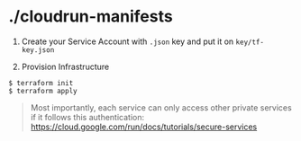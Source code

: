 # ./cloudrun-manifests

1. Create your Service Account with `.json` key and put it on `key/tf-key.json`

2. Provision Infrastructure

```
$ terraform init
$ terraform apply
```

> Most importantly, each service can only access other private services if it follows this authentication: https://cloud.google.com/run/docs/tutorials/secure-services
